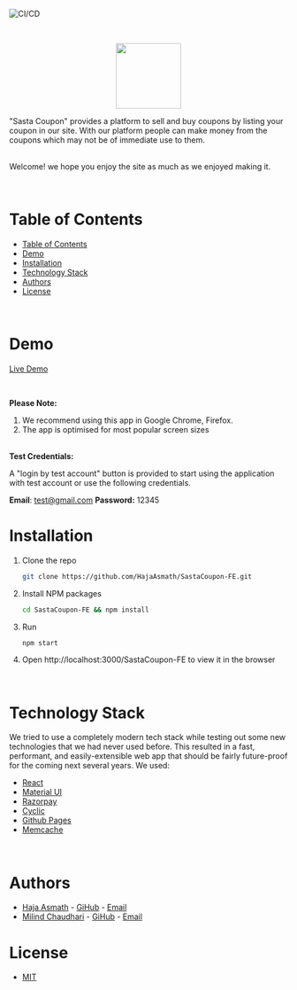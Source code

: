 ![CI/CD](https://github.com/hajaasmath/SastaCoupon-FE/workflows/SastaCoupon-FE-CI/CD/badge.svg)
<!-- PROJECT LOGO -->
<br />
<p align="center">
    <img src="https://i.postimg.cc/k4hsyZY1/Site-Icon.png" width="118px" >
</p>
"Sasta Coupon" provides a platform to sell and buy coupons by listing your coupon in our site. With our platform people can make money from the coupons which may not be of immediate use to them.
<br/>
<br/>

Welcome! we hope you enjoy the site as much as we enjoyed making it.

<!-- TABLE OF CONTENTS -->
<br/>

# Table of Contents

- [Table of Contents](#table-of-contents)
- [Demo](#demo)
- [Installation](#installation)
- [Technology Stack](#technology-stack)
- [Authors](#authors)
- [License](#license)

<br/>

# Demo

[Live Demo](https://hajaasmath.github.io/SastaCoupon-FE/#)

<br/>

<b>Please Note:</b>

1. We recommend using this app in Google Chrome, Firefox.
2. The app is optimised for most popular screen sizes

<br/>
<b>Test Credentials:</b>

A "login by test account" button is provided to start using the application with test account or use the following credentials.

<span><b>Email</b>: test@gmail.com</span>
<span><b>Password:</b> 12345</span>

# Installation

1. Clone the repo

   ```sh
   git clone https://github.com/HajaAsmath/SastaCoupon-FE.git
   ```

2. Install NPM packages
   ```sh
   cd SastaCoupon-FE && npm install
   ```
3. Run
   ```sh
   npm start
   ```
4. Open http://localhost:3000/SastaCoupon-FE to view it in the browser

<br/>

# Technology Stack

We tried to use a completely modern tech stack while testing out some new technologies that we had never used before. This resulted in a fast, performant, and easily-extensible web app that should be fairly future-proof for the coming next several years. We used:

- [React](https://reactjs.org/)
- [Material UI](https://mui.com/)
- [Razorpay](https://razorpay.com/)
- [Cyclic](https://app.cyclic.sh/#/)
- [Github Pages](https://pages.github.com/)
- [Memcache](https://memcached.org/)

<br/>

# Authors

- [Haja Asmath](https://www.linkedin.com/in/haja-asmath) - [GiHub](https://github.com/HajaAsmath) - [Email](mailto:asmath1997@gmail.com)
- [Milind Chaudhari](https://www.linkedin.com/in/milind-chaudhari-6b5807129/) - [GiHub](https://github.com/Milind220397) - [Email](mailto:milind220397@gmail.com)

# License

- [MIT](https://opensource.org/licenses/MIT)

